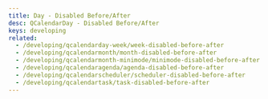 ```yaml
---
title: Day - Disabled Before/After
desc: QCalendarDay - Disabled Before/After
keys: developing
related:
  - /developing/qcalendarday-week/week-disabled-before-after
  - /developing/qcalendarmonth/month-disabled-before-after
  - /developing/qcalendarmonth-minimode/minimode-disabled-before-after
  - /developing/qcalendaragenda/agenda-disabled-before-after
  - /developing/qcalendarscheduler/scheduler-disabled-before-after
  - /developing/qcalendartask/task-disabled-before-after
---
```


<example-viewer
  title="Disabled Before/After"
  file="DayDisabledBeforeAfter"
  codepen-title="QCalendarDay"
/>

